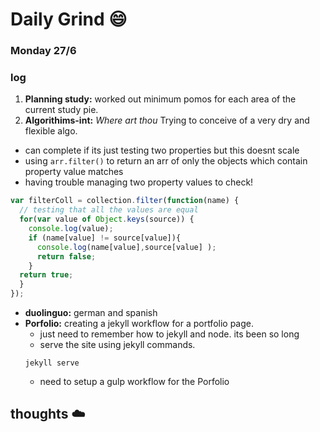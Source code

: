 # Daily Grind :smile:

### Monday 27/6

### log
1. __Planning study:__ worked out minimum pomos for each area of the current study pie.  
2. __Algorithims-int:__ _Where art thou_ Trying to conceive of a very dry and flexible algo.
  - can complete if its just testing two properties but this doesnt scale
  - using `arr.filter()` to return an arr of only the objects which contain property value matches
  - having trouble managing two property values to check!
  ```javascript
  var filterColl = collection.filter(function(name) {
    // testing that all the values are equal
    for(var value of Object.keys(source)) {
      console.log(value);
      if (name[value] != source[value]){
        console.log(name[value],source[value] );
        return false;
      }
    return true;
    }
  });
  ```
- __duolinguo:__ german and spanish
- __Porfolio:__ creating a jekyll workflow for a portfolio page.
  - just need to remember how to jekyll and node. its been so long
  - serve the site using jekyll commands.  
  ``` shell
  jekyll serve
  ```
  - need to setup a gulp workflow for the Porfolio


## thoughts :cloud:
